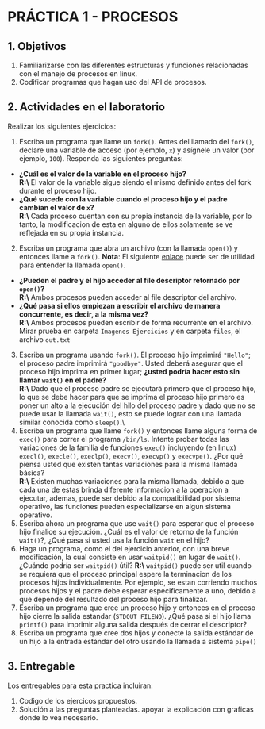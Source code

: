 # PRÁCTICA 1 - PROCESOS #

## 1. Objetivos ##
1. Familiarizarse con las diferentes estructuras y funciones relacionadas con el manejo de procesos en linux.
2. Codificar programas que hagan uso del API de procesos.

## 2. Actividades en el laboratorio ##

Realizar los siguientes ejercicios:

1. Escriba un programa que llame un ```fork()```. Antes del llamado del ```fork()```, declare una variable de acceso (por ejemplo, ```x```) y asígnele un valor (por ejemplo, ```100```). Responda las siguientes preguntas:
  * **¿Cuál es el valor de la variable en el proceso hijo?**\
  **R:\\** El valor de la variable sigue siendo el mismo definido antes del fork durante el proceso hijo.
  * **¿Qué sucede con la variable cuando el proceso hijo y el padre cambian el valor de ```x```?**\
  **R:\\** Cada proceso cuentan con su propia instancia de la variable, por lo tanto, la modificacion de esta en alguno de ellos solamente se ve reflejada en su propia instancia.
2. Escriba un programa que abra un archivo (con la llamada ```open()```) y entonces llame a ```fork()```. **Nota**: El siguiente [enlace](https://www.geeksforgeeks.org/input-output-system-calls-c-create-open-close-read-write/) puede ser de utilidad para entender la llamada ```open()```.
  * **¿Pueden el padre y el hijo acceder al file descriptor retornado por ```open()```?** \
  **R:\\** Ambos procesos pueden acceder al file descriptor del archivo.
  * **¿Qué pasa si ellos empiezan a escribir el archivo de manera concurrente, es decir, a la misma vez?** \
  **R:\\** Ambos procesos pueden escribir de forma recurrente en el archivo. Mirar prueba en carpeta ```Imagenes Ejercicios``` y en carpeta ```files```, el archivo ```out.txt```
3. Escriba un programa usando ```fork()```. El proceso hijo imprimirá ```"Hello"```; el proceso padre imprimirá ```"goodbye"```. Usted deberá asegurar que el proceso hijo imprima en primer lugar; **¿usted podría hacer esto sin llamar ```wait()``` en el padre?** \
	**R:\\** Dado que el proceso padre se ejecutará primero que el proceso hijo, lo que se debe hacer para que se imprima el proceso hijo primero es poner un alto a la ejecución del hilo del proceso padre y dado que no se puede usar la llamada ```wait()```, esto se puede lograr con una llamada similar conocida como ```sleep()```.\
4. Escriba un programa que llame ```fork()``` y entonces llame alguna forma de ```exec()``` para correr el programa ```/bin/ls```. Intente probar todas las variaciones de la familia de funciones ```exec()``` incluyendo (en linux) ```execl()```, ```execle()```, ```execlp()```, ```execv()```, ```execvp()``` y ```execvpe()```. ¿Por qué piensa usted que existen tantas variaciones para la misma llamada básica? \
**R:\\** Existen muchas variaciones para la misma llamada, debido a que cada una de estas brinda diferente informacion a la operacion a ejecutar, ademas, puede ser debido a la compatibilidad por sistema operativo, las funciones pueden especializarse en algun sistema operativo.
5. Escriba ahora un programa que use ```wait()``` para esperar que el proceso hijo finalice su ejecución. ¿Cuál es el valor de retorno de la función ```wait()```?, ¿Qué pasa si usted usa la función ```wait``` en el hijo?
6. Haga un programa, como el del ejercicio anterior, con una breve modificación, la cual consiste en usar ```waitpid()``` en lugar de ```wait()```. ¿Cuándo podría ser ```waitpid()``` útil?
**R:\\** ```waitpid()``` puede ser util cuando se requiera que el proceso principal espere la terminacion de los procesos hijos individualmente. Por ejemplo, se estan corriendo muchos procesos hijos y el padre debe esperar especificamente a uno, debido a que depende del resultado del proceso hijo para finalizar.
7. Escriba un programa que cree un proceso hijo y entonces en el proceso hijo cierre la salida estandar (```STDOUT FILENO```). ¿Qué pasa si el hijo llama ```printf()``` para imprimir alguna salida después de cerrar el descriptor?
8. Escriba un programa que cree dos hijos y conecte la salida estándar de un hijo a la entrada estándar del otro usando la llamada a sistema ```pipe()```

## 3. Entregable ##

Los entregables para esta practica incluiran:
1. Codigo de los ejercicos propuestos.
2. Solución a las preguntas planteadas. apoyar la explicación con graficas donde lo vea necesario.
